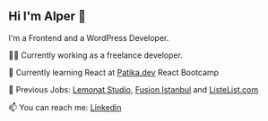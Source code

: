 ## Hi I'm Alper 👋

I'm a Frontend and a WordPress Developer.

👨‍💻 Currently working as a freelance developer.

:book: Currently learning React at [Patika.dev](https://www.patika.dev/) React Bootcamp

:office: Previous Jobs: [Lemonat Studio](https://lemonat.com/), [Fusion Istanbul](https://fusionistanbul.com/) and [ListeList.com](https://listelist.com/)

📫 You can reach me: [Linkedin](https://linkedin.com/in/alperalin)
